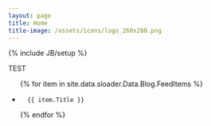 ```yaml
---
layout: page
title: Home
title-image: /assets/icons/logo_260x260.png
---
```

{% include JB/setup %}

<div>
TEST

<ul>
{% for item in site.data.sloader.Data.Blog.FeedItems %}
  <li>

      {{ item.Title }}

  </li>
{% endfor %}
</ul>

</div>
